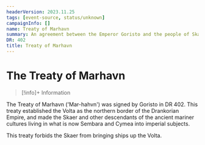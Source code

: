 ```yaml
---
headerVersion: 2023.11.25
tags: [event-source, status/unknown]
campaignInfo: []
name: Treaty of Marhavn
summary: An agreement between the Emperor Goristo and the people of Skaer and Vostok establishing the Volta as the northern boundry of the Drankorian Empire
DR: 402
title: Treaty of Marhavn
---
```

# The Treaty of Marhavn
>[!info]+ Information
> 

The Treaty of Marhavn ('Mar-hahvn') was signed by Goristo in DR 402. This treaty established the Volta as the northern border of the Drankorian Empire, and made the Skaer and other descendants of the ancient mariner cultures living in what is now Sembara and Cymea into imperial subjects.

This treaty forbids the Skaer from bringing ships up the Volta.